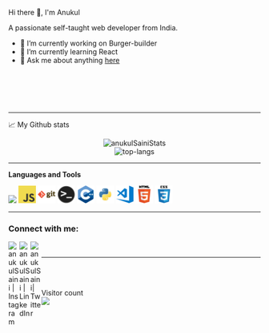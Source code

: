  Hi there 👋, I'm Anukul


A passionate self-taught web developer from India.

- 🔭 I’m currently working on Burger-builder
- 🌱 I’m currently learning React
- 💬 Ask me about anything [here](https://github.com/anukulSaini/anukulSaini/issues)

<br />
<br />
<br />
<br />

***

📈 My Github stats
<p align="center">
  <img src="https://github-readme-stats.vercel.app/api?username=anukulSaini&theme=dark&show_icons=true" alt="anukulSainiStats" />  <br>
  <img src="https://github-readme-stats.vercel.app/api/top-langs/?username=anukulSaini&layout=compact&theme=dark" alt="top-langs" />
</p>
</p>

[twitter]: https://twitter.com/AnukulSaini1
[instagram]: https://www.instagram.com/anukul_saini/
[linkedin]: https://www.linkedin.com/in/anukul-saini-538629187/

---

<p>

**Languages and Tools**

<code><img height="35rem" src="https://cdn4.iconfinder.com/data/icons/logos-3/600/React.js_logo-512.png" /></code>
<code><img height="35rem" src="https://raw.githubusercontent.com/github/explore/80688e429a7d4ef2fca1e82350fe8e3517d3494d/topics/javascript/javascript.png"></code>
<code><img height="35rem" src="https://raw.githubusercontent.com/github/explore/80688e429a7d4ef2fca1e82350fe8e3517d3494d/topics/git/git.png"></code>
<code><img height="35rem" src="https://raw.githubusercontent.com/github/explore/80688e429a7d4ef2fca1e82350fe8e3517d3494d/topics/terminal/terminal.png"></code>
<code><img height="35rem" src="https://raw.githubusercontent.com/github/explore/80688e429a7d4ef2fca1e82350fe8e3517d3494d/topics/cpp/cpp.png"></code>
<code><img height="35rem" src="https://raw.githubusercontent.com/github/explore/80688e429a7d4ef2fca1e82350fe8e3517d3494d/topics/python/python.png"></code>
<code><img alt="Visual Studio Code" height="35rem" src="https://raw.githubusercontent.com/github/explore/80688e429a7d4ef2fca1e82350fe8e3517d3494d/topics/visual-studio-code/visual-studio-code.png" /></code>
<code><img alt="HTML5" height="35rem" src="https://raw.githubusercontent.com/github/explore/80688e429a7d4ef2fca1e82350fe8e3517d3494d/topics/html/html.png" /></code>
<code><img alt="CSS3" height="35rem" src="https://raw.githubusercontent.com/github/explore/80688e429a7d4ef2fca1e82350fe8e3517d3494d/topics/css/css.png" /></code>


***

    
### Connect with me:
[<img align="left" alt="anukulSaini | Instagram" width="22px" src="https://cdn.jsdelivr.net/npm/simple-icons@v3/icons/instagram.svg" bgcolor="white" />][instagram]
[<img align="left" alt="anukulSaini | LinkedIn" width="22px" src="https://cdn.jsdelivr.net/npm/simple-icons@v3/icons/linkedin.svg" bgcolor="white" />][linkedin]
[<img align="left" alt="anukulSaini| Twitter" width="22px" src="https://cdn.jsdelivr.net/npm/simple-icons@v3/icons/twitter.svg" bgcolor="white" />][twitter]

</p>

<br />


***



<br />
<br />

<p align="left"> 
  Visitor count <br />
  <img src="https://profile-counter.glitch.me/anukulsaini/count.svg" />
</p>
